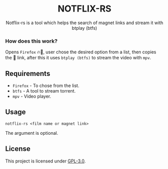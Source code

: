 <h1 align="center">NOTFLIX-RS</h1>
<p align="center">Notflix-rs is a tool which helps the search of magnet links and stream it with btplay (btfs)</p>

### How does this work?

Opens `Firefox` 🔥🦊,
user chose the desired option from a list,
then copies the 🧲 link,
after this it uses `btplay (btfs)` to stream the video with `mpv`.

## Requirements

* `Firefox` - To chose from the list.
* `btfs` - A tool to stream torrent.
* `mpv` - Video player.

## Usage

`notflix-rs <film name or magnet link>`

The argument is optional.

## License

This project is licensed under [GPL-3.0](https://raw.githubusercontent.com/Illumina/licenses/master/gpl-3.0.txt).
